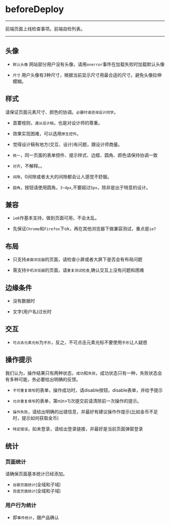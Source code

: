 # beforeDeploy

---

前端页面上线检查事项。前端自检列表。

---

## 头像

+ `默认头像` 网站部分用户没有头像，请用`onerror`事件在加载失败时加载默认头像

+ `尺寸` 用户头像有3种尺寸，根据当前显示尺寸用最合适的尺寸。避免头像拉伸模糊。

## 样式
请保证页面元素尺寸、颜色的协调。`必要时请咨询设计同学`。

+ 首要规则，`遵从设计稿`，也是对设计师的尊重。

+ 效果实现困难，可以选用`原生控件`。

+ 觉得设计稿有地方(交互、设计)有问题，跟设计师商量。

+ `统一`，同一页面的表单控件、提示样式、边框、圆角、颜色请保持协调一致

+ `对齐`，不解释。。

+ `间隙`，0间隙或者太大的间隙都会让人感觉不舒服。

+ `圆角`，按钮请使用圆角，`3~4px`,不要超过`5px`，除非是出于特意的设计。


## 兼容

+ `ie6`作基本支持，做到页面可用，不会太乱。

+  先保证`Chrome`和`Firefox`下ok，再在其他浏览器下做兼容测试，重点是`ie7`

## 布局

+ 只支持`桌面浏览器`的页面，请检查小屏或者大屏下是否会有布局问题

+ 需支持`手机浏览器`的页面，请`重复测试检查`,确认交互上没有问题和困难

## 边缘条件

+ 没有数据时

+ 文字(用户名)过长时


## 交互 

+ `可点击元素光标`为`手形`，反之，不可点击元素光标不要使用`手形`让人疑惑

## 操作提示

我们认为，操作结果只有两种状态，`成功`和`失败`，成功状态只有一种，失败状态会有多种可能，务必要给出明确的反馈。

+ `不可重复填写`的表单，操作成功时，请disable按钮，disable表单，并给予提示

+ `允许重复填写`的表单，第n(n>1)次提交前请清除前一次操作的提示。

+ `操作失败`，请给出明确的出错信息，并最好有建议操作作提示(比如金币不足时，提示如何获取金币)

+ `特定错误`，如未登录，请给出登录链接，并最好是当前页面弹窗登录

## 统计

### 页面统计

请确保页面基本统计已经添加。

+ `谷歌页面统计`(全域和子域)
+ `百度页面统计`(全域和子域)

### 用户行为统计

+ 即`事件统计`，跟产品确认
